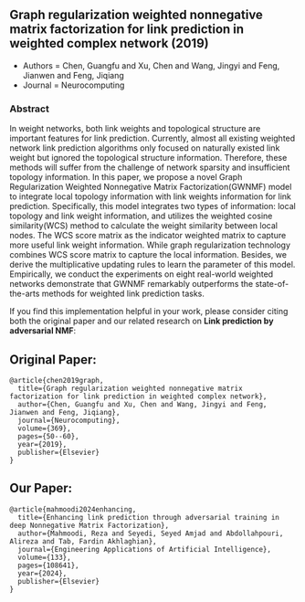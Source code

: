 ## Graph regularization weighted nonnegative matrix factorization for link prediction in weighted complex network (2019)
- Authors = Chen, Guangfu and Xu, Chen and Wang, Jingyi and Feng, Jianwen and Feng, Jiqiang
- Journal = Neurocomputing
### Abstract
In weight networks, both link weights and topological structure are important features for link prediction. Currently, almost all existing weighted network link prediction algorithms only focused on naturally existed link weight but ignored the topological structure information. Therefore, these methods will suffer from the challenge of network sparsity and insufficient topology information. In this paper, we propose a novel Graph Regularization Weighted Nonnegative Matrix Factorization(GWNMF) model to integrate local topology information with link weights information for link prediction. Specifically, this model integrates two types of information: local topology and link weight information, and utilizes the weighted cosine similarity(WCS) method to calculate the weight similarity between local nodes. The WCS score matrix as the indicator weighted matrix to capture more useful link weight information. While graph regularization technology combines WCS score matrix to capture the local information. Besides, we derive the multiplicative updating rules to learn the parameter of this model. Empirically, we conduct the experiments on eight real-world weighted networks demonstrate that GWNMF remarkably outperforms the state-of-the-arts methods for weighted link prediction tasks.

If you find this implementation helpful in your work, please consider citing both the original paper and our related research on **Link prediction by adversarial NMF**:

## Original Paper:

```
@article{chen2019graph,
  title={Graph regularization weighted nonnegative matrix factorization for link prediction in weighted complex network},
  author={Chen, Guangfu and Xu, Chen and Wang, Jingyi and Feng, Jianwen and Feng, Jiqiang},
  journal={Neurocomputing},
  volume={369},
  pages={50--60},
  year={2019},
  publisher={Elsevier}
}
```

## Our Paper:
```
@article{mahmoodi2024enhancing,
  title={Enhancing link prediction through adversarial training in deep Nonnegative Matrix Factorization},
  author={Mahmoodi, Reza and Seyedi, Seyed Amjad and Abdollahpouri, Alireza and Tab, Fardin Akhlaghian},
  journal={Engineering Applications of Artificial Intelligence},
  volume={133},
  pages={108641},
  year={2024},
  publisher={Elsevier}
}
```

